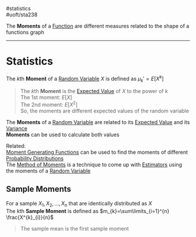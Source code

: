 #statistics  
#uoft/sta238 

The **Moments** of a [Function](../../Mathematics/MAT235%20Notes/Function.md) are different measures related to the shape of a functions graph

---
# Statistics
The $k$th **Moment** of a [Random Variable](Random%20Variable.md) $X$ is defined as $\mu_{k}'=E[X^{k}]$

>The $k$th **Moment** is the [Expected Value](../STA237%20Notes/Expected%20Value.md) of $X$ to the power of $k$  
> The 1st moment: $E[X]$  
> The 2nd moment: $E[X^{2}]$  
> So, the moments are different expected values of the random variable

The **Moments** of a [Random Variable](Random%20Variable.md) are related to its [Expected Value](../STA237%20Notes/Expected%20Value.md) and its [Variance](../STA237%20Notes/Variance.md)  
	**Moments** can be used to calculate both values

Related:  
	[Moment Generating Functions](../STA237%20Notes/Moment%20Generating%20Function.md) can be used to find the moments of different  [Probability Distributions](Probability%20Distribution.md)  
	The [Method of Moments](Method%20of%20Moments) is a technique to come up with [Estimators](Estimator.md) using the moments of a [Random Variable](Random%20Variable.md)
## Sample Moments
For a sample $X_{1},X_{2},...,X_{n}$ that are identically distributed as $X$  
The $k$th **Sample Moment** is defined as $m_{k}=\sum\limits_{i=1}^{n} \frac{X^{k}_{i}}{n}$ 

> The sample mean is the first sample moment